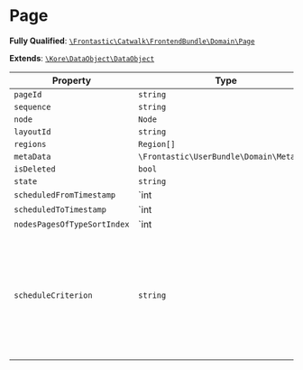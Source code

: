 #  Page

**Fully Qualified**: [`\Frontastic\Catwalk\FrontendBundle\Domain\Page`](../../../../src/php/FrontendBundle/Domain/Page.php)

**Extends**: [`\Kore\DataObject\DataObject`](https://github.com/kore/DataObject)

Property|Type|Default|Description
--------|----|-------|-----------
`pageId`|`string`||
`sequence`|`string`||
`node`|`Node`||
`layoutId`|`string`||
`regions`|`Region[]`|`[]`|
`metaData`|`\Frontastic\UserBundle\Domain\MetaData`||
`isDeleted`|`bool`|`false`|
`state`|`string`||
`scheduledFromTimestamp`|`int|null`||This is a UNIX timestamp since doctrine can not persist a \DateTime-object to MySQL and ensure the time point is still the same. It can ensure to maintain the time but the timezone may change which produces a different time point.
`scheduledToTimestamp`|`int|null`||This is a UNIX timestamp since doctrine can not persist a \DateTime-object to MySQL and ensure the time point is still the same. It can ensure to maintain the time but the timezone may change which produces a different time point.
`nodesPagesOfTypeSortIndex`|`int|null`|`null`|
`scheduleCriterion`|`string`|`''`|A FECL criterion which can control when this page will be rendered if it is in the scheduled state.

